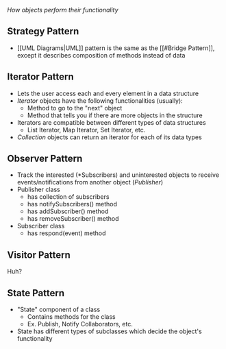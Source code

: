 *How objects perform their functionality*

## Strategy Pattern
- [[UML Diagrams|UML]] pattern is the same as the [[#Bridge Pattern]], except it describes composition of methods instead of data


## Iterator Pattern
- Lets the user access each and every element in a data structure
- *Iterator* objects have the following functionalities (usually):
	- Method to go to the "next" object
	- Method that tells you if there are more objects in the structure
- Iterators are compatible between different types of data structures
	- List Iterator, Map Iterator, Set Iterator, etc.
- *Collection* objects can return an iterator for each of its data types


## Observer Pattern
- Track the interested (*Subscribers) and uninterested objects to receive events/notifications from another object (*Publisher*)
- Publisher class
	- has collection of subscribers
	- has notifySubscribers() method
	- has addSubscriber() method
	- has removeSubscriber() method
- Subscriber class
	- has respond(event) method


## Visitor Pattern
Huh?


## State Pattern
- "State" component of a class 
	- Contains methods for the class
	- Ex. Publish, Notify Collaborators, etc.
- State has different types of subclasses which decide the object's functionality